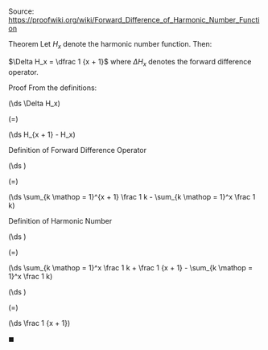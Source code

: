 # 

Source: https://proofwiki.org/wiki/Forward_Difference_of_Harmonic_Number_Function

Theorem
Let $H_x$ denote the harmonic number function.
Then:

$\Delta H_x = \dfrac 1 {x + 1}$
where $\Delta H_x$ denotes the forward difference operator.


Proof
From the definitions:














\(\ds \Delta H_x\)

\(=\)







\(\ds H_{x + 1} - H_x\)





Definition of Forward Difference Operator














\(\ds \)

\(=\)







\(\ds \sum_{k \mathop = 1}^{x + 1} \frac 1 k - \sum_{k \mathop = 1}^x \frac 1 k\)





Definition of Harmonic Number














\(\ds \)

\(=\)







\(\ds \sum_{k \mathop = 1}^x \frac 1 k + \frac 1 {x + 1} - \sum_{k \mathop = 1}^x \frac 1 k\)




















\(\ds \)

\(=\)







\(\ds \frac 1 {x + 1}\)









$\blacksquare$





